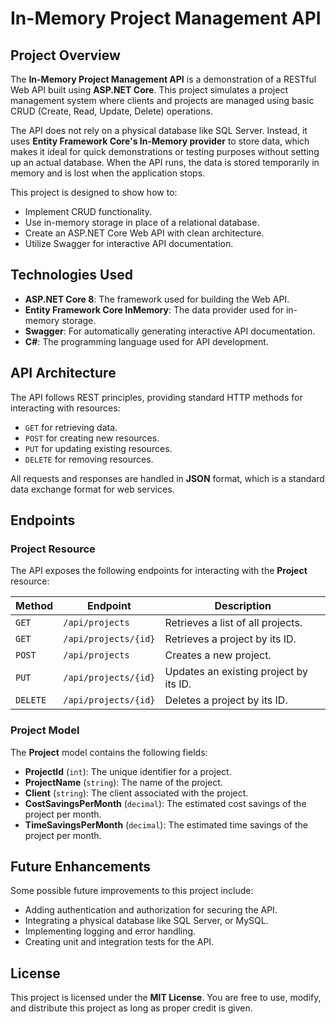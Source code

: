 # In-Memory Project Management API

## Project Overview

The **In-Memory Project Management API** is a demonstration of a RESTful Web API built using **ASP.NET Core**. This project simulates a project management system where clients and projects are managed using basic CRUD (Create, Read, Update, Delete) operations.

The API does not rely on a physical database like SQL Server. Instead, it uses **Entity Framework Core's In-Memory provider** to store data, which makes it ideal for quick demonstrations or testing purposes without setting up an actual database. When the API runs, the data is stored temporarily in memory and is lost when the application stops.

This project is designed to show how to:
- Implement CRUD functionality.
- Use in-memory storage in place of a relational database.
- Create an ASP.NET Core Web API with clean architecture.
- Utilize Swagger for interactive API documentation.

## Technologies Used
- **ASP.NET Core 8**: The framework used for building the Web API.
- **Entity Framework Core InMemory**: The data provider used for in-memory storage.
- **Swagger**: For automatically generating interactive API documentation.
- **C#**: The programming language used for API development.

## API Architecture

The API follows REST principles, providing standard HTTP methods for interacting with resources:
- `GET` for retrieving data.
- `POST` for creating new resources.
- `PUT` for updating existing resources.
- `DELETE` for removing resources.

All requests and responses are handled in **JSON** format, which is a standard data exchange format for web services.

## Endpoints

### Project Resource
The API exposes the following endpoints for interacting with the **Project** resource:

| Method | Endpoint               | Description                               |
|--------|------------------------|-------------------------------------------|
| `GET`  | `/api/projects`         | Retrieves a list of all projects.         |
| `GET`  | `/api/projects/{id}`    | Retrieves a project by its ID.            |
| `POST` | `/api/projects`         | Creates a new project.                    |
| `PUT`  | `/api/projects/{id}`    | Updates an existing project by its ID.    |
| `DELETE` | `/api/projects/{id}` | Deletes a project by its ID.              |

### Project Model
The **Project** model contains the following fields:
- **ProjectId** (`int`): The unique identifier for a project.
- **ProjectName** (`string`): The name of the project.
- **Client** (`string`): The client associated with the project.
- **CostSavingsPerMonth** (`decimal`): The estimated cost savings of the project per month.
- **TimeSavingsPerMonth** (`decimal`): The estimated time savings of the project per month.

## Future Enhancements
Some possible future improvements to this project include:
- Adding authentication and authorization for securing the API.
- Integrating a physical database like SQL Server, or MySQL.
- Implementing logging and error handling.
- Creating unit and integration tests for the API.

## License
This project is licensed under the **MIT License**. You are free to use, modify, and distribute this project as long as proper credit is given.
